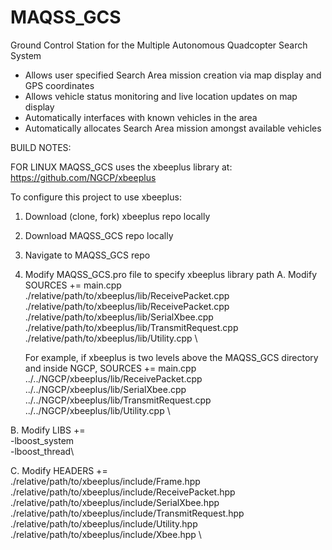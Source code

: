 # MAQSS_GCS

Ground Control Station for the Multiple Autonomous Quadcopter Search System

- Allows user specified Search Area mission creation via map display and GPS coordinates
- Allows vehicle status monitoring and live location updates on map display
- Automatically interfaces with known vehicles in the area
- Automatically allocates Search Area mission amongst available vehicles

BUILD NOTES:

FOR LINUX
MAQSS_GCS uses the xbeeplus library at: https://github.com/NGCP/xbeeplus

To configure this project to use xbeeplus:
1. Download (clone, fork) xbeeplus repo locally
2. Download MAQSS_GCS repo locally
3. Navigate to MAQSS_GCS repo
4. Modify MAQSS_GCS.pro file to specify xbeeplus library path
  A. Modify SOURCES += main.cpp\
              ./relative/path/to/xbeeplus/lib/ReceivePacket.cpp \
              ./relative/path/to/xbeeplus/lib/ReceivePacket.cpp \
              ./relative/path/to/xbeeplus/lib/SerialXbee.cpp \
              ./relative/path/to/xbeeplus/lib/TransmitRequest.cpp \
              ./relative/path/to/xbeeplus/lib/Utility.cpp \
      
    For example, if xbeeplus is two levels above the MAQSS_GCS directory and inside NGCP,
            SOURCES += main.cpp \
              ../../NGCP/xbeeplus/lib/ReceivePacket.cpp \
              ../../NGCP/xbeeplus/lib/SerialXbee.cpp \
              ../../NGCP/xbeeplus/lib/TransmitRequest.cpp \
              ../../NGCP/xbeeplus/lib/Utility.cpp \
      
  B. Modify LIBS += \
              -lboost_system\
              -lboost_thread\
  
  C. Modify HEADERS += \
              ./relative/path/to/xbeeplus/include/Frame.hpp \
              ./relative/path/to/xbeeplus/include/ReceivePacket.hpp \
              ./relative/path/to/xbeeplus/include/SerialXbee.hpp \
              ./relative/path/to/xbeeplus/include/TransmitRequest.hpp \
              ./relative/path/to/xbeeplus/include/Utility.hpp \
              ./relative/path/to/xbeeplus/include/Xbee.hpp \
              

